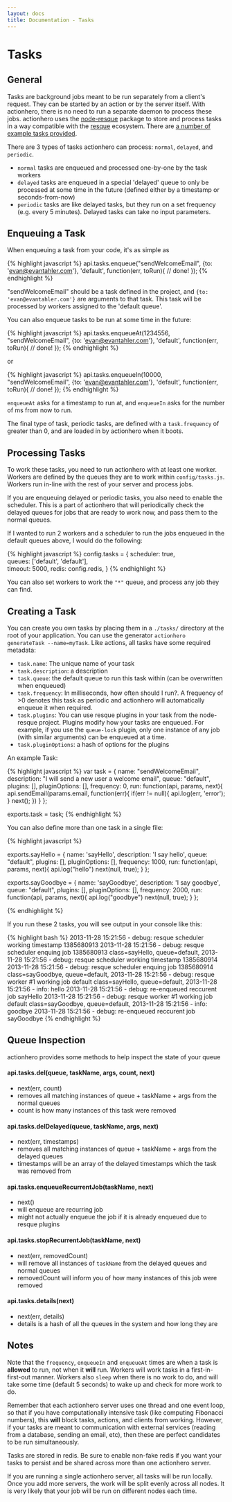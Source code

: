 ```yaml
---
layout: docs
title: Documentation - Tasks
---
```


# Tasks

## General

Tasks are background jobs meant to be run separately from a client's request.  They can be started by an action or by the server itself.  With actionhero, there is no need to run a separate daemon to process these jobs.  actionhero uses the [node-resque](https://github.com/taskrabbit/node-resque) package to store and process tasks in a way compatible with the [resque](https://github.com/resque/resque) ecosystem. There are [a number of example tasks provided](Example-tasks).

There are 3 types of tasks actionhero can process: `normal`, `delayed`, and `periodic`.

  * `normal` tasks are enqueued and processed one-by-one by the task workers
  * `delayed` tasks are enqueued in a special 'delayed' queue to only be processed at some time in the future (defined either by a timestamp or seconds-from-now)
  * `periodic` tasks are like delayed tasks, but they run on a set frequency (e.g. every 5 minutes).  Delayed tasks can take no input parameters.

## Enqueuing a Task

When enqueuing a task from your code, it's as simple as

{% highlight javascript %}
api.tasks.enqueue("sendWelcomeEmail", {to: 'evan@evantahler.com'}, 'default', function(err, toRun){
  // done!
});
{% endhighlight %}

"sendWelcomeEmail" should be a task defined in the project, and `{to: 'evan@evantahler.com'}` are arguments to that task.  This task will be processed by workers assigned to the 'default queue'.

You can also enqueue tasks to be run at some time in the future:

{% highlight javascript %}
api.tasks.enqueueAt(1234556, "sendWelcomeEmail", {to: 'evan@evantahler.com'}, 'default', function(err, toRun){
  // done!
});
{% endhighlight %}

or

{% highlight javascript %}
api.tasks.enqueueIn(10000, "sendWelcomeEmail", {to: 'evan@evantahler.com'}, 'default', function(err, toRun){
  // done!
});
{% endhighlight %}

`enqueueAt` asks for a timestamp to run at, and `enqueueIn` asks for the number of ms from now to run.

The final type of task, periodic tasks, are defined with a `task.frequency` of greater than 0, and are loaded in by actionhero when it boots.

## Processing Tasks

To work these tasks, you need to run actionhero with at least one worker.  Workers are defined by the queues they are to work within `config/tasks.js`.  Workers run in-line with the rest of your server and process jobs.  

If you are enqueuing delayed or periodic tasks, you also need to enable the scheduler.  This is a part of actionhero that will periodically check the delayed queues for jobs that are ready to work now, and pass them to the normal queues.

If I wanted to run 2 workers and a scheduler to run the jobs enqueued in the default queues above, I would do the following:

{% highlight javascript %}
config.tasks = {
  scheduler: true,    
  queues: ['default', 'default'],   
  timeout: 5000,
  redis: config.redis,
}
{% endhighlight %}

You can also set workers to work the `"*"` queue, and process any job they can find.

## Creating a Task

You can create you own tasks by placing them in a `./tasks/` directory at the root of your application.  You can use the generator `actionhero generateTask --name=myTask`. Like actions, all tasks have some required metadata:

* `task.name`: The unique name of your task
* `task.description`: a description
* `task.queue`: the default queue to run this task within (can be overwritten when enqueued)
* `task.frequency`: In milliseconds, how often should I run?.  A frequency of >0 denotes this task as periodic and actionhero will automatically enqueue it when required.
* `task.plugins`: You can use resque plugins in your task from the node-resque project.  Plugins modify how your tasks are enqueued.  For example, if you use the `queue-lock` plugin, only one instance of any job (with similar arguments) can be enqueued at a time.
* `task.pluginOptions`: a hash of options for the plugins
    

An example Task:

{% highlight javascript %}
var task = {
  name:          "sendWelcomeEmail",
  description:   "I will send a new user a welcome email",
  queue:         "default",
  plugins:       [], 
  pluginOptions: [], 
  frequency:     0,
  run: function(api, params, next){
    api.sendEmail(params.email, function(err){
      if(err != null){ api.log(err, 'error'); }
      next();
    })
  }
};

exports.task = task;
{% endhighlight %}

You can also define more than one task in a single file:

{% highlight javascript %}

exports.sayHello = {
  name:          'sayHello',
  description:   'I say hello',
  queue:         "default",
  plugins:       [], 
  pluginOptions: [],
  frequency:     1000,
  run: function(api, params, next){
    api.log("hello")
    next(null, true);
  }
};

exports.sayGoodbye = {
  name:          'sayGoodbye',
  description:   'I say goodbye',
  queue:         "default",
  plugins:       [], 
  pluginOptions: [],
  frequency:     2000,
  run: function(api, params, next){
    api.log("goodbye")
    next(null, true);
  }
};

{% endhighlight %}

If you run these 2 tasks, you will see output in your console like this:

{% highlight bash %}
2013-11-28 15:21:56 - debug: resque scheduler working timestamp 1385680913
2013-11-28 15:21:56 - debug: resque scheduler enquing job 1385680913 class=sayHello, queue=default,
2013-11-28 15:21:56 - debug: resque scheduler working timestamp 1385680914
2013-11-28 15:21:56 - debug: resque scheduler enquing job 1385680914 class=sayGoodbye, queue=default,
2013-11-28 15:21:56 - debug: resque worker #1 working job default class=sayHello, queue=default,
2013-11-28 15:21:56 - info: hello
2013-11-28 15:21:56 - debug: re-enqueued reccurent job sayHello
2013-11-28 15:21:56 - debug: resque worker #1 working job default class=sayGoodbye, queue=default,
2013-11-28 15:21:56 - info: goodbye
2013-11-28 15:21:56 - debug: re-enqueued reccurent job sayGoodbye
{% endhighlight %}

## Queue Inspection
actionhero provides some methods to help inspect the state of your queue

#### api.tasks.del(queue, taskName, args, count, next)
- next(err, count)
- removes all matching instances of queue + taskName + args from the normal queues
- count is how many instances of this task were removed

#### api.tasks.delDelayed(queue, taskName, args, next)
- next(err, timestamps)
- removes all matching instances of queue + taskName + args from the delayed queues
- timestamps will be an array of the delayed timestamps which the task was removed from

#### api.tasks.enqueueRecurrentJob(taskName, next)
- next()
- will enqueue are recurring job
- might not actually enqueue the job if it is already enqueued due to resque plugins

#### api.tasks.stopRecurrentJob(taskName, next)
- next(err, removedCount)
- will remove all instances of `taskName` from the delayed queues and normal queues
- removedCount will inform you of how many instances of this job were removed

#### api.tasks.details(next)
- next(err, details)
- details is a hash of all the queues in the system and how long they are

## Notes

Note that the `frequency`, `enqueueIn` and `enqueueAt` times are when a task is **allowed** to run, not when it **will** run.  Workers will work tasks in a first-in-first-out manner.  Workers also `sleep` when there is no work to do, and will take some time (default 5 seconds) to wake up and check for more work to do.

Remember that each actionhero server uses one thread and one event loop, so that if you have computationally intensive task (like computing Fibonacci numbers), this **will** block tasks, actions, and clients from working.  However, if your tasks are meant to communication with external services (reading from a database, sending an email, etc), then these are perfect candidates to be run simultaneously.  

Tasks are stored in redis.  Be sure to enable non-fake redis if you want your tasks to persist and be shared across more than one actionhero server.

If you are running a single actionhero server, all tasks will be run locally.  Once you add more servers, the work will be split evenly across all nodes.  It is very likely that your job will be run on different nodes each time.
